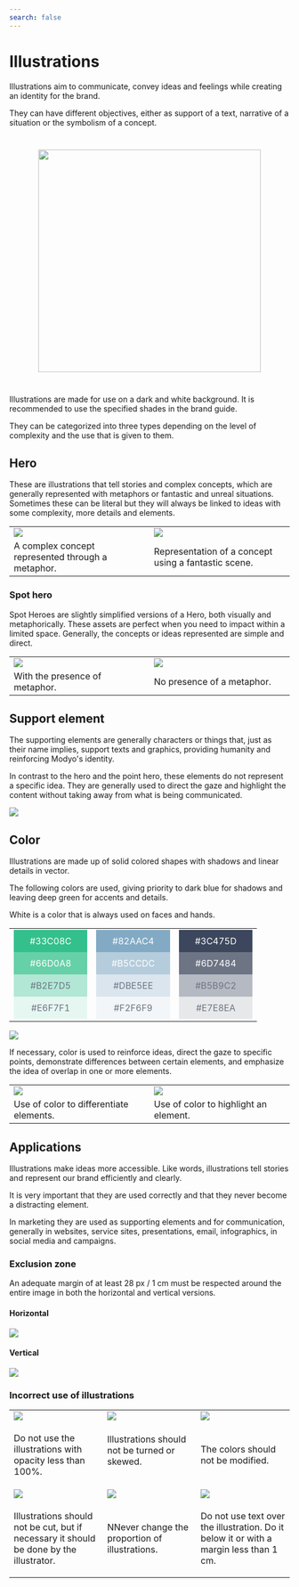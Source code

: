 ```yaml
---
search: false
---
```


# Illustrations

Illustrations aim to communicate, convey ideas and feelings while creating an identity for the brand.

They can have different objectives, either as support of a text, narrative of a situation or the symbolism of a concept.

<img src="/assets/img/brand/illustrations.jpg" style="margin: 40px auto; width: 400px; display: block;">

Illustrations are made for use on a dark and white background. It is recommended to use the specified shades in the brand guide.

They can be categorized into three types depending on the level of complexity and the use that is given to them.

## Hero

These are illustrations that tell stories and complex concepts, which are generally represented with metaphors or fantastic and unreal situations. Sometimes these can be literal but they will always be linked to ideas with some complexity, more details and elements.

<table>
<tr>
<td style="width: 50%;">
<img src="/assets/img/brand/ruta.jpg">
</td>
<td style="width: 50%;">
<img src="/assets/img/brand/candado.jpg">
</td>
</tr>
<tr>
<td style="width: 50%;">
A complex concept represented through a metaphor.
</td>
<td style="width: 50%;">
Representation of a concept using a fantastic scene.
</td>
</tr>
</table>

### Spot hero

Spot Heroes are slightly simplified versions of a Hero, both visually and metaphorically. These assets are perfect when you need to impact within a limited space. Generally, the concepts or ideas represented are simple and direct.

<table>
<tr>
<td style="width: 50%;">
<img src="/assets/img/brand/pago.png">
</td>
<td style="width: 50%;">
<img src="/assets/img/brand/unificado.png">
</td>
</tr>
<tr>
<td style="width: 50%;">
With the presence of metaphor.
</td>
<td style="width: 50%;">
No presence of a metaphor.
</td>
</tr>
</table>

## Support element

The supporting elements are generally characters or things that, just as their name implies, support texts and graphics, providing humanity and reinforcing Modyo's identity.

In contrast to the hero and the point hero, these elements do not represent a specific idea. They are generally used to direct the gaze and highlight the content without taking away from what is being communicated.

<img src="/assets/img/brand/support_element.png" style="margin-left: 0;">

## Color

Illustrations are made up of solid colored shapes with shadows and linear details in vector.

The following colors are used, giving priority to dark blue for shadows and leaving deep green for accents and details.

White is a color that is always used on faces and hands.

<table>
<tr>
<td style="width: 30%;">
<div style="display: flex;flex-direction: column;">
<span style="background: #33C08C;display: flex;color: white;padding: 10px 20px;justify-content:center;">#33C08C</span>
<span style="background: #66D0A8;display: flex;color: white;padding: 10px 20px;justify-content:center;">#66D0A8</span>
<span style="background: #B2E7D5;display: flex;color: #6D7484;padding: 10px 20px;justify-content:center;">#B2E7D5</span>
<span style="background: #E6F7F1;display: flex;color: #6D7484;padding: 10px 20px;justify-content:center;">#E6F7F1</span>
</div>
</td>
<td style="width: 30%;">
<div style="display: flex;flex-direction: column;">
<span style="background: #82AAC4;display: flex;color: white;padding: 10px 20px;justify-content:center;">#82AAC4</span>
<span style="background: #B5CCDC;display: flex;color: white;padding: 10px 20px;justify-content:center;">#B5CCDC</span>
<span style="background: #DBE5EE;display: flex;color: #6D7484;padding: 10px 20px;justify-content:center;">#DBE5EE</span>
<span style="background: #F2F6F9;display: flex;color: #6D7484;padding: 10px 20px;justify-content:center;">#F2F6F9</span>
</div>
</td>
<td style="width: 30%;">
<div style="display: flex;flex-direction: column;">
<span style="background: #3C475D;display: flex;color: white;padding: 10px 20px;justify-content:center;">#3C475D</span>
<span style="background: #6D7484;display: flex;color: white;padding: 10px 20px;justify-content:center;">#6D7484</span>
<span style="background: #B5B9C2;display: flex;color: #6D7484;padding: 10px 20px;justify-content:center;">#B5B9C2</span>
<span style="background: #E7E8EA;display: flex;color: #6D7484;padding: 10px 20px;justify-content:center;">#E7E8EA</span>
</div>
</td>
</tr>
</table>

<img src="/assets/img/brand/webinar.png" style="margin-left: 0;">

If necessary, color is used to reinforce ideas, direct the gaze to specific points, demonstrate differences between certain elements, and emphasize the idea of ​​overlap in one or more elements.

<table>
<tr>
<td style="width: 50%;">
<img src="/assets/img/brand/modular.png">
</td>
<td style="width: 50%;">
<img src="/assets/img/brand/exito.png">
</td>
</tr>
<tr>
<td style="width: 50%;">
Use of color to differentiate elements.
</td>
<td style="width: 50%;">
Use of color to highlight an element.
</td>
</tr>
</table>

## Applications

Illustrations make ideas more accessible. Like words, illustrations tell stories and represent our brand efficiently and clearly.

It is very important that they are used correctly and that they never become a distracting element.

In marketing they are used as supporting elements and for communication, generally in websites, service sites, presentations, email, infographics, in social media and campaigns.

### Exclusion zone

An adequate margin of at least 28 px / 1 cm must be respected around the entire image in both the horizontal and vertical versions.

#### Horizontal

<img src="/assets/img/brand/horizontal.png" style="margin-left: 0;">

#### Vertical

<img src="/assets/img/brand/vertical.png" style="margin-left: 0;">

### Incorrect use of illustrations

<table>
<tr>
<td style="width:30%;">
<img src="/assets/img/brand/error6.png">
</td>
<td style="width:30%;">
<img src="/assets/img/brand/error2.png">
</td>
<td style="width:30%;">
<img src="/assets/img/brand/error3.png">
</td>
</tr>
<tr>
<td>
<p class="dont">Do not use the illustrations with opacity less than 100%.</p>
</td>
<td>Illustrations should not be turned or skewed.</p>
</td>
<td>
<p class="dont">The colors should not be modified.</p>
</td>
</tr>
<tr>
<td>
<img src="/assets/img/brand/error4.png">
</td>
<td>
<img src="/assets/img/brand/error1.png">
</td>
<td>
<img src="/assets/img/brand/error5.png">
</td>
</tr>
<tr>
<td>
<p class="dont">Illustrations should not be cut, but if necessary it should be done by the illustrator.</p>
</td>
<td>
<p class="dont">NNever change the proportion of illustrations.</p>
</td>
<td>
<p class="dont">Do not use text over the illustration. Do it below it or with a margin less than 1 cm.</p>
</td>
</tr>
</table>
